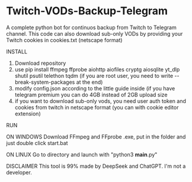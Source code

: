 # Twitch-VODs-Backup-Telegram
A complete python bot for continuos backup from Twitch to Telegram channel.
This code can also download sub-only VODs by providing your Twitch cookies in cookies.txt (netscape format)

INSTALL

1. Download repository
2. use pip install  ffmpeg ffprobe  aiohttp aiofiles cryptg aiosqlite yt_dlp shutil psutil telethon tqdm (if you are root user, you need to write --break-system-packages at the end)
3. modify config.json according to the little guide inside (if you have telegram premium you can do 4GB instead of 2GB upload size
4. if you want to download sub-only vods, you need user auth token and cookies from twitch in netscape format (you can with cookie editor extension)

RUN

ON WINDOWS
Download FFmpeg and FFprobe .exe, put in the folder and just double click start.bat

ON LINUX
Go to directory and launch with "python3 __main__.py"



DISCLAIMER
This tool is 99% made by DeepSeek and ChatGPT. I'm not a developer.
